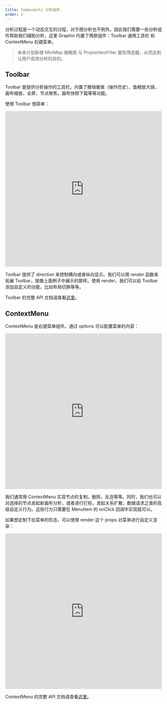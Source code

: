 ```yaml
---
title: Components 分析组件
order: 2
---
```


分析过程是一个动态交互的过程，对于图分析也不例外。因此我们需要一些分析组件帮助我们辅助分析，这里 Graphin 内置了两款组件：Toolbar 通用工具栏 和 ContextMenu 右键菜单。

> 未来计划新增 MiniMap 缩略图 与 ProptertiesFilter 属性筛选器，从而达到让用户高效分析的目的。

## Toolbar

Toolbar 是提供分析操作的工具栏。内置了撤销重做（操作历史），鱼眼放大镜，画布缩放，全屏，节点聚焦，画布快照下载等等功能。

使用 Toolbar 很简单：

<iframe
     src="https://codesandbox.io/embed/graphin-components-context-menu-render-dyzdq?fontsize=14&hidenavigation=1&theme=dark"
     style="width:100%; height:500px; border:0; border-radius: 4px; overflow:hidden;"
     title="graphin-components-toolbar"
     allow="geolocation; microphone; camera; midi; vr; accelerometer; gyroscope; payment; ambient-light-sensor; encrypted-media; usb"
     sandbox="allow-modals allow-forms allow-popups allow-scripts allow-same-origin"
   ></iframe>

Toolbar 提供了 direction 来控制横向或者纵向显示。我们可以用 render 函数来拓展 Toolbar，就像上面例子中展示的那样。使用 render，我们可以给 Toolbar 添加自定义的功能，比如布局切换等等。


Toolbar 的完整 API 文档请查看[这里](/zh/docs/api/components#toolbar--组件)。
   

## ContextMenu


ContextMenu 是右键菜单组件。通过 options 可以配置菜单的内容：

<iframe
     src="https://codesandbox.io/embed/graphin-options-force-tgpkb?fontsize=14&hidenavigation=1&theme=dark"
     style="width:100%; height:500px; border:0; border-radius: 4px; overflow:hidden;"
     title="graphin-components-context-menu"
     allow="geolocation; microphone; camera; midi; vr; accelerometer; gyroscope; payment; ambient-light-sensor; encrypted-media; usb"
     sandbox="allow-modals allow-forms allow-popups allow-scripts allow-same-origin"
   ></iframe>

我们通常用 ContextMenu 实现节点的复制，删除，反选等等。同时，我们也可以对选择的节点发起新画布分析，或者进行打标，发起关系扩散，数据请求之类的高级自定义行为。这些行为只需要在 MenuItem 的 onClick 回调中实现就可以。

如果想定制下拉菜单的形态，可以使用 render 这个 props 对菜单进行自定义渲染：

<iframe
     src="https://codesandbox.io/embed/graphin-components-context-menu-h80od?fontsize=14&hidenavigation=1&theme=dark"
     style="width:100%; height:500px; border:0; border-radius: 4px; overflow:hidden;"
     title="graphin-components-context-menu-render"
     allow="geolocation; microphone; camera; midi; vr; accelerometer; gyroscope; payment; ambient-light-sensor; encrypted-media; usb"
     sandbox="allow-modals allow-forms allow-popups allow-scripts allow-same-origin"
   ></iframe>



ContextMenu 的完整 API 文档请查看[这里](/zh/docs/api/components#contextmenu--组件)。


<!-- ## Toolbar

Toolbar 内置了 4 大功能

#### 功能介绍


-   todo/redo

我们提供了撤销重做的功能，能够让整个分析过程变得可靠，因为用户不必再担心因为误操作而毁坏了之前的分析过程。对于工具型产品，这是基础功能，也是特色功能

-   zoomIn/out 缩小放大功能

在分析过程中，当节点数量的变化，布局的变化，引起一些节点可能不在当前视窗内，这个时候我们就需要缩放功能帮助我们调整视窗的范围，配合画布的拖拽，能让我们不丢失全局（zoomOut），也不损失细节（zoomIn）

-   fullscreen 全屏功能

触发后，整个画布占满浏览器窗口，当你的画布页在业务中占比很小的时候，这将非常有用。

-   foucs 节点聚焦功能

输入节点 ID，将自动对焦到该节点，将和 Search 功能配套起来，支持模糊搜索，快速定位，这将大大提高你的分析效率

-   Snapshot 快照下载
    当你希望保存当前的画布给别人分享，下载快照将会是一个非常有用的功能。 -->

<!-- ## ContextMenu 右键菜单

#### 功能介绍

在画布上，我们在节点上右键菜单，将会出现更多的操作选项，如果说 Toolbar 是针对整个画布的操作，那么 ContextMenu 则是针对单独的节点做操作，对于单个节点，我们通用的分析操作有如下：

-   复制

复制节点 ID，以便于你的后续操作

-   反选

反选节点，这种排除法，是选择其他节点的一种快捷方式

-   删除

删除该节点，删除后，剩余的节点将重新布局，渲染，这在我们做案件排查的时候，删除已经确定的关键节点，重新布局分析能够减少我们的分析干扰。

-   新增画布分析

当我们在前一次分析中筛选出的关键节点，可以通过右键菜单，新建画布分析的方式，在一个新的画布中做二次分析，减少无用信息的干扰

-   业务相关

业务特有的一些针对节点的操作，比如给该节点打标，进行关系扩散，或者发起数据请求什么的 -->
